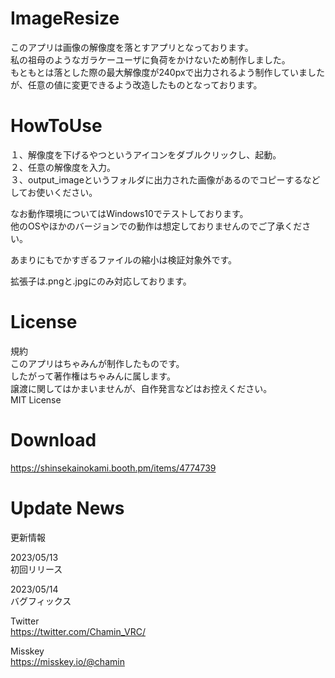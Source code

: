 # ImageResize
このアプリは画像の解像度を落とすアプリとなっております。<br>
私の祖母のようなガラケーユーザに負荷をかけないため制作しました。<br>
もともとは落とした際の最大解像度が240pxで出力されるよう制作していましたが、任意の値に変更できるよう改造したものとなっております。<br>

# HowToUse
１、解像度を下げるやつというアイコンをダブルクリックし、起動。<br>
２、任意の解像度を入力。<br>
３、output_imageというフォルダに出力された画像があるのでコピーするなどしてお使いください。<br>

なお動作環境についてはWindows10でテストしております。<br>
他のOSやほかのバージョンでの動作は想定しておりませんのでご了承ください。<br>

あまりにもでかすぎるファイルの縮小は検証対象外です。<br>

拡張子は.pngと.jpgにのみ対応しております。<br>

# License
規約<br>
このアプリはちゃみんが制作したものです。<br>
したがって著作権はちゃみんに属します。<br>
譲渡に関してはかまいませんが、自作発言などはお控えください。<br>
MIT License

# Download
https://shinsekainokami.booth.pm/items/4774739

# Update News
更新情報<br>

2023/05/13<br>
初回リリース<br>

2023/05/14<br>
バグフィックス<br>

Twitter<br>
https://twitter.com/Chamin_VRC/

Misskey<br>
https://misskey.io/@chamin
